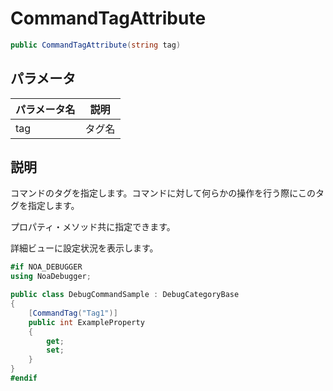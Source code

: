 # CommandTagAttribute

```csharp
public CommandTagAttribute(string tag)
```

## パラメータ

| パラメータ名 | 説明  |
|--------|-----|
| tag    | タグ名 |

## 説明

コマンドのタグを指定します。コマンドに対して何らかの操作を行う際にこのタグを指定します。

プロパティ・メソッド共に指定できます。

詳細ビューに設定状況を表示します。

```csharp
#if NOA_DEBUGGER
using NoaDebugger;

public class DebugCommandSample : DebugCategoryBase
{
    [CommandTag("Tag1")]
    public int ExampleProperty
    {
        get;
        set;
    }
}
#endif
```

